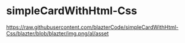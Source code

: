 # simpleCardWithHtml-Css

https://raw.githubusercontent.com/blazterCode/simpleCardWithHtml-Css/blazter/blob/blazter/img.png/al/asset
